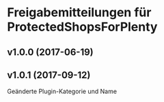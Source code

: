 # Freigabemitteilungen für ProtectedShopsForPlenty

## v1.0.0 (2017-06-19)

## v1.0.1 (2017-09-12)
Geänderte Plugin-Kategorie und Name